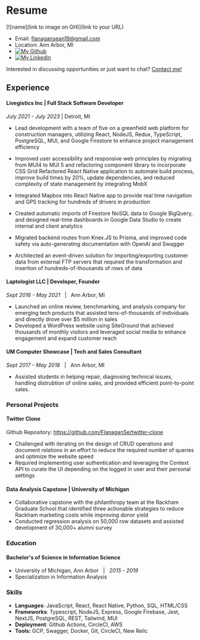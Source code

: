 # Resume

[![name](link to image on GH)](link to your URL)

- Email: flanagansean19@gmail.com
- Location: Ann Arbor, MI
- [![My Github](https://img.shields.io/badge/-FlanaganSe-000?style=flat-square&logo=github&logoColor=azure&color=181717)](https://github.com/FlanaganSe)
- [![My Linkedin](https://img.shields.io/badge/-Sean_Flanagan-000?style=flat-square&logo=linkedin&logoColor=azure&color=0A66C2)](https://www.linkedin.com/in/sean-flanagan-b25271b1/)

Interested in discussing opportunities or just want to chat? [Contact me!](mailto:flanagansean19@gmail.com)

## Experience

#### Livegistics Inc | Full Stack Software Developer

_July 2021 - July 2023_ | Detroit, MI

- Lead development with a team of five on a greenfield web platform for construction managers, utilizing React, NodeJS, Redux, TypeScript, PostgreSQL, MUI, and Google Firestore to enhance project management efficiency

- Improved user accessibility and responsive web principles by migrating from MUI4 to MUI 5 and refactoring component library to incorporate CSS Grid
  Refactored React Native application to automate build process, improve build times by 20%, update dependencies, and reduced complexity of state management by integrating MobX

- Integrated Mapbox into React Native app to provide real time navigation and GPS tracking for hundreds of drivers in production
- Created automatic imports of Firestore NoSQL data to Google BigQuery, and designed real-time dashboards in Google Data Studio to create internal and client analytics
- Migrated backend routes from Knex.JS to Prisma, and improved code safety via auto-generating documentation with OpenAI and Swagger
- Architected an event-driven solution for importing/exporting customer data from external FTP servers that required the transformation and insertion of hundreds-of-thousands of rows of data

#### Laptologist LLC | Developer, Founder

_Sept 2016 - May 2021_ &nbsp; | &nbsp; Ann Arbor, MI

- Launched an online review, benchmarking, and analysis company for emerging tech products that assisted tens-of-thousands of individuals and directly drove over $5 million in sales
- Developed a WordPress website using SiteGround that achieved thousands of monthly visitors and leveraged social media to enhance engagement and expand customer reach

#### UM Computer Showcase | Tech and Sales Consultant

_Sept 2017 - May 2018_ &nbsp; | &nbsp; Ann Arbor, MI

- Assisted students in helping repair, diagnosing technical issues, handling distrubtion of online sales, and provided efficient point-to-point sales.

### Personal Projects

#### Twitter Clone

Github Repository: https://github.com/FlanaganSe/twitter-clone

- Challenged with iterating on the design of CRUD operations and document relations in an effort to reduce the required number of queries and optimize the website speed
- Required implementing user authentication and leveraging the Context API to curate the UI depending on the logged in user and their personal settings

#### Data Analysis Capstone | University of Michigan

- Collaborative capstone with the philanthropy team at the Rackham Graduate School that identified three actionable strategies to reduce Rackham marketing costs while improving donor yield
- Conducted regression analysis on 50,000 row datasets and assisted development of 30,000+ alumni survey

### Education

#### Bachelor's of Science in Information Science

- University of Michigan, Ann Arbor &nbsp; | &nbsp; _2015 - 2019_
- Specialization in Information Analysis

### Skills

- **Languages**: JavaScript, React, React Native, Python, SQL, HTML/CSS
- **Frameworks**: Typescript, NodeJS, Express, Google Firebase, Jest, NextJS, PostgreSQL, REST, Tailwind, MUI
- **Deployment**: Github Actions, CircleCI, AWS
- **Tools:** GCP, Swagger, Docker, Git, CircleCI, New Relic
